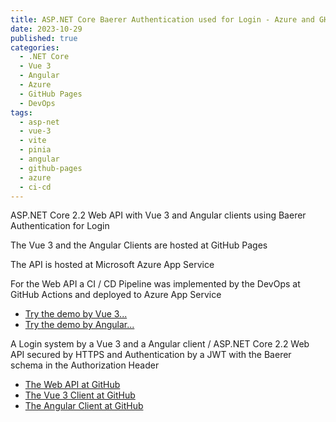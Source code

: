 ```yaml
---
title: ASP.NET Core Baerer Authentication used for Login - Azure and GH Pages 
date: 2023-10-29
published: true
categories:
  - .NET Core
  - Vue 3
  - Angular
  - Azure
  - GitHub Pages
  - DevOps  
tags:
  - asp-net
  - vue-3
  - vite
  - pinia
  - angular
  - github-pages
  - azure
  - ci-cd
---
```



ASP.NET Core 2.2 Web API with Vue 3 and Angular clients using Baerer Authentication for Login

The Vue 3 and the Angular Clients are hosted at GitHub Pages 

The API is hosted at Microsoft Azure App Service

For the Web API a CI / CD Pipeline was implemented by the DevOps at GitHub Actions and deployed to Azure App Service

<ul>
<li>
<a href="https://persteenolsen.github.io/vue-3-jwt-auth-gh-pages-client/" target="_blank" title="Vue 3 - JWT Authentication">Try the demo by Vue 3...</a>
</li>
<li>
<a href="https://persteenolsen.github.io/angular-jwt-auth-gh-pages-client/" target="_blank" title="Angular - JWT Authentication">Try the demo by Angular...</a>
</li>
</ul>

<p>A Login system by a Vue 3 and a Angular client / ASP.NET Core 2.2 Web API secured by HTTPS and Authentication by a JWT with the Baerer schema in the Authorization Header</p>

<ul>
<li><a href="https://github.com/persteenolsen/aspnet-core-jwt-auth-azure-api" target="_blank">The Web API at GitHub</a></li>

<li><a href="https://github.com/persteenolsen/vue-3-jwt-auth-gh-pages-client" target="_blank">The Vue 3 Client at GitHub</a></li>
<li><a href="https://github.com/persteenolsen/angular-jwt-auth-gh-pages-client" target="_blank">The Angular Client at GitHub</a></li>
</ul>
